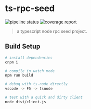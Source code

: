 # ts-rpc-seed

[![pipeline status](https://git.flashbeep.cn/common/ts-rpc-seed/badges/release/pipeline.svg)](https://git.flashbeep.cn/common/ts-rpc-seed/commits/release)
[![coverage report](https://git.flashbeep.cn/common/ts-rpc-seed/badges/release/coverage.svg)](https://git.flashbeep.cn/common/ts-rpc-seed/commits/release)

> a typescript node rpc seed project.

## Build Setup

``` bash
# install dependencies
cnpm i

# compile in watch mode
npm run build

# debug with ts-node directly
vscode -> F5 -> tsnode

# test with a quick and dirty client
node dist/client.js
```